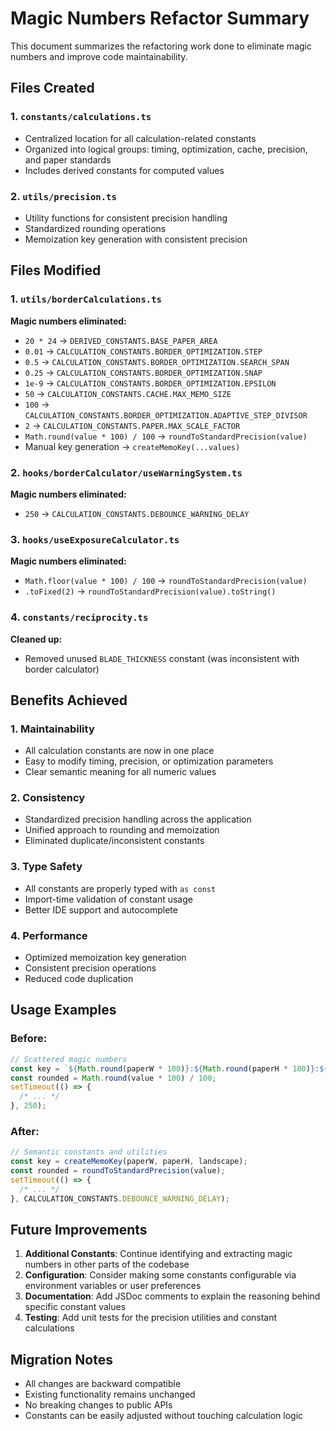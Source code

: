 # Magic Numbers Refactor Summary

This document summarizes the refactoring work done to eliminate magic numbers and improve code maintainability.

## Files Created

### 1. `constants/calculations.ts`

- Centralized location for all calculation-related constants
- Organized into logical groups: timing, optimization, cache, precision, and paper standards
- Includes derived constants for computed values

### 2. `utils/precision.ts`

- Utility functions for consistent precision handling
- Standardized rounding operations
- Memoization key generation with consistent precision

## Files Modified

### 1. `utils/borderCalculations.ts`

**Magic numbers eliminated:**

- `20 * 24` → `DERIVED_CONSTANTS.BASE_PAPER_AREA`
- `0.01` → `CALCULATION_CONSTANTS.BORDER_OPTIMIZATION.STEP`
- `0.5` → `CALCULATION_CONSTANTS.BORDER_OPTIMIZATION.SEARCH_SPAN`
- `0.25` → `CALCULATION_CONSTANTS.BORDER_OPTIMIZATION.SNAP`
- `1e-9` → `CALCULATION_CONSTANTS.BORDER_OPTIMIZATION.EPSILON`
- `50` → `CALCULATION_CONSTANTS.CACHE.MAX_MEMO_SIZE`
- `100` → `CALCULATION_CONSTANTS.BORDER_OPTIMIZATION.ADAPTIVE_STEP_DIVISOR`
- `2` → `CALCULATION_CONSTANTS.PAPER.MAX_SCALE_FACTOR`
- `Math.round(value * 100) / 100` → `roundToStandardPrecision(value)`
- Manual key generation → `createMemoKey(...values)`

### 2. `hooks/borderCalculator/useWarningSystem.ts`

**Magic numbers eliminated:**

- `250` → `CALCULATION_CONSTANTS.DEBOUNCE_WARNING_DELAY`

### 3. `hooks/useExposureCalculator.ts`

**Magic numbers eliminated:**

- `Math.floor(value * 100) / 100` → `roundToStandardPrecision(value)`
- `.toFixed(2)` → `roundToStandardPrecision(value).toString()`

### 4. `constants/reciprocity.ts`

**Cleaned up:**

- Removed unused `BLADE_THICKNESS` constant (was inconsistent with border calculator)

## Benefits Achieved

### 1. **Maintainability**

- All calculation constants are now in one place
- Easy to modify timing, precision, or optimization parameters
- Clear semantic meaning for all numeric values

### 2. **Consistency**

- Standardized precision handling across the application
- Unified approach to rounding and memoization
- Eliminated duplicate/inconsistent constants

### 3. **Type Safety**

- All constants are properly typed with `as const`
- Import-time validation of constant usage
- Better IDE support and autocomplete

### 4. **Performance**

- Optimized memoization key generation
- Consistent precision operations
- Reduced code duplication

## Usage Examples

### Before:

```typescript
// Scattered magic numbers
const key = `${Math.round(paperW * 100)}:${Math.round(paperH * 100)}:${landscape}`;
const rounded = Math.round(value * 100) / 100;
setTimeout(() => {
  /* ... */
}, 250);
```

### After:

```typescript
// Semantic constants and utilities
const key = createMemoKey(paperW, paperH, landscape);
const rounded = roundToStandardPrecision(value);
setTimeout(() => {
  /* ... */
}, CALCULATION_CONSTANTS.DEBOUNCE_WARNING_DELAY);
```

## Future Improvements

1. **Additional Constants**: Continue identifying and extracting magic numbers in other parts of the codebase
2. **Configuration**: Consider making some constants configurable via environment variables or user preferences
3. **Documentation**: Add JSDoc comments to explain the reasoning behind specific constant values
4. **Testing**: Add unit tests for the precision utilities and constant calculations

## Migration Notes

- All changes are backward compatible
- Existing functionality remains unchanged
- No breaking changes to public APIs
- Constants can be easily adjusted without touching calculation logic
